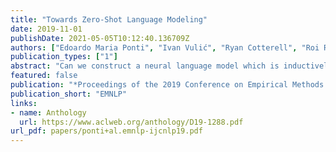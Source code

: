 ```yaml
---
title: "Towards Zero-Shot Language Modeling"
date: 2019-11-01
publishDate: 2021-05-05T10:12:40.136709Z
authors: ["Edoardo Maria Ponti", "Ivan Vulić", "Ryan Cotterell", "Roi Reichart", "Anna Korhonen"]
publication_types: ["1"]
abstract: "Can we construct a neural language model which is inductively biased towards learning human language? Motivated by this question, we aim at constructing an informative prior for held-out languages on the task of character-level, open-vocabulary language modelling. We obtain this prior as the posterior over network weights conditioned on the data from a sample of training languages, which is approximated through Laplace's method. Based on a large and diverse sample of languages, the use of our prior outperforms baseline models with an uninformative prior in both zero-shot and few-shot settings, showing that the prior is imbued with universal linguistic knowledge. Moreover, we harness broad language-specific information available for most languages of the world, i.e., features from typological databases, as distant supervision for held-out languages. We explore several language modelling conditioning techniques, including concatenation and meta-networks for parameter generation. They appear beneficial in the few-shot setting, but ineffective in the zero-shot setting. Since the paucity of even plain digital text affects the majority of the world's languages, we hope that these insights will broaden the scope of applications for language technology."
featured: false
publication: "*Proceedings of the 2019 Conference on Empirical Methods in Natural Language Processing and the 9th International Joint Conference on Natural Language Processing*"
publication_short: "EMNLP"
links:
- name: Anthology
  url: https://www.aclweb.org/anthology/D19-1288.pdf
url_pdf: papers/ponti+al.emnlp-ijcnlp19.pdf
---
```


